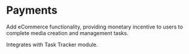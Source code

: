 # Payments

Add eCommerce functionality, providing monetary incentive to users to complete media creation and management tasks. 

Integrates with Task Tracker module.
